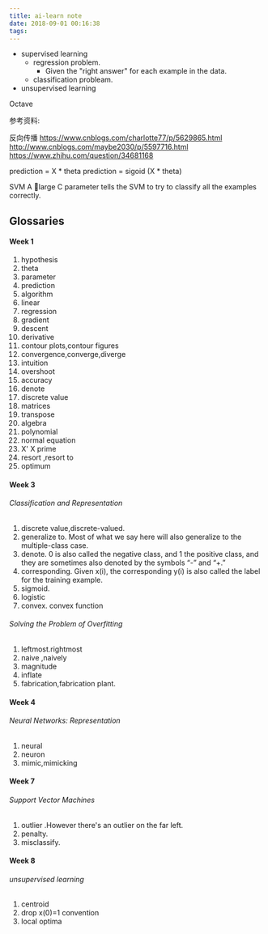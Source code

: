 ```yaml
---
title: ai-learn note
date: 2018-09-01 00:16:38
tags:
---
```



+ supervised learning
  + regression problem.
    + Given the "right answer" for each example in the data.
  + classification probleam.
+ unsupervised learning

Octave


参考资料:

反向传播 https://www.cnblogs.com/charlotte77/p/5629865.html
http://www.cnblogs.com/maybe2030/p/5597716.html
https://www.zhihu.com/question/34681168



prediction = X * theta
prediction = sigoid (X * theta)



SVM
A large C parameter tells the SVM to try to classify all the examples correctly.


## Glossaries ##

#### Week 1 ####
1. hypothesis
2. theta
3. parameter
4. prediction
5. algorithm
6. linear
7. regression
8. gradient
9. descent
10. derivative
11. contour plots,contour figures
12. convergence,converge,diverge
13. intuition
14. overshoot
15. accuracy
16. denote
17. discrete value
18. matrices
19. transpose
20. algebra
21. polynomial
22. normal equation
23. X' X prime
24. resort ,resort to
25. optimum


#### Week 3 ####
###### Classification and Representation ######
1. discrete value,discrete-valued.
2. generalize to. Most of what we say here will also generalize to the multiple-class case.
3. denote. 0 is also called the negative class, and 1 the positive class, and they are sometimes also denoted by the symbols “-” and “+.”
4. corresponding. Given x(i), the corresponding y(i)  is also called the label for the training example.
5. sigmoid.
6. logistic
7. convex. convex function

###### Solving the Problem of Overfitting ######
1. leftmost.rightmost
2. naive ,naively
3. magnitude
4. inflate
5. fabrication,fabrication plant.

#### Week 4 ####
###### Neural Networks: Representation ######
1. neural
2. neuron
3. mimic,mimicking


#### Week 7 ####
###### Support Vector Machines ######
1. outlier .However there's an outlier on the far left.
2. penalty.
3. misclassify.


#### Week 8 ####
###### unsupervised learning ######
1. centroid
2. drop x(0)=1 convention
3. local optima
